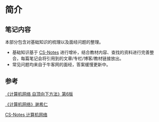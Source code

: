 # 简介

## 笔记内容

本部分包含对基础知识的梳理以及面经问题的整理。

* 基础知识基于 [CS-Notes](https://cyc2018.github.io/CS-Notes/#/) 进行增补，结合教材内容、查找的资料进行完善整合，每篇笔记会将引用到的文章/专栏/博客/教材链接放出。
* 常见问题均来自于牛客网的面经，答案缓慢更新中。

## 参考

[《计算机网络 自顶向下方法》第6版](https://book.douban.com/subject/26176870/)

[《计算机网络》谢希仁](https://book.douban.com/subject/26960678//)

[CS-Notes 计算机网络](https://cyc2018.github.io/CS-Notes/#/notes/%E8%AE%A1%E7%AE%97%E6%9C%BA%E7%BD%91%E7%BB%9C%20-%20%E7%9B%AE%E5%BD%951)



